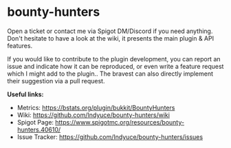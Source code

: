 # bounty-hunters

Open a ticket or contact me via Spigot DM/Discord if you need anything. Don't hesitate to have a look at the wiki, it presents the main plugin & API features.

If you would like to contribute to the plugin development, you can report an issue and indicate how it can be reproduced, or even write a feature request which I might add to the plugin.. The bravest can also directly implement their suggestion via a pull request.

**Useful links:**
* Metrics: https://bstats.org/plugin/bukkit/BountyHunters
* Wiki: https://github.com/Indyuce/bounty-hunters/wiki
* Spigot Page: https://www.spigotmc.org/resources/bounty-hunters.40610/
* Issue Tracker: https://github.com/Indyuce/bounty-hunters/issues
